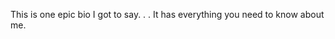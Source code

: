 This is one epic bio I got to say. . . It has everything you need to know about me.

<!---
TreeMan2/TreeMan2 is a ✨ special ✨ repository because its `README.md` (this file) appears on your GitHub profile.
You can click the Preview link to take a look at your changes.
--->
